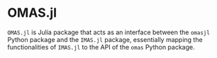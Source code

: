 # OMAS.jl

`OMAS.jl` is Julia package that acts as an interface between the `omasjl` Python package and the `IMAS.jl` package, essentially mapping the functionalities of `IMAS.jl` to the API of the `omas` Python package.
